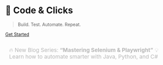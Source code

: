 <!-- _coverpage.md -->



# 🚀 Code & Clicks  
> Build. Test. Automate. Repeat.

[Get Started](#README)

<!-- Animated Ad Section -->
<div style="margin-top: 30px; font-size: 18px; animation: pulse 2s infinite;">
  🔥 New Blog Series: <strong>“Mastering Selenium & Playwright”</strong>  
  💡 Learn how to automate smarter with Java, Python, and C#  
</div>

<style>
@keyframes pulse {
  0% { opacity: 0.3; transform: scale(0.95); }
  50% { opacity: 1; transform: scale(1.05); }
  100% { opacity: 0.3; transform: scale(0.95); }
}
</style>